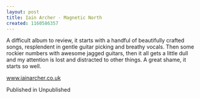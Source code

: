 ```yaml
---
layout: post
title: Iain Archer - Magnetic North
created: 1160586357
---
```

A difficult album to review, it starts with a handful of beautifully crafted songs, resplendent in gentle guitar picking and breathy vocals. Then some rockier numbers with awesome jagged guitars, then it all gets a little dull and my attention is lost and distracted to other things. A great shame, it starts so well.

<a href='http://www.iainarcher.co.uk' target='_blank'>www.iainarcher.co.uk</a>


Published in Unpublished
